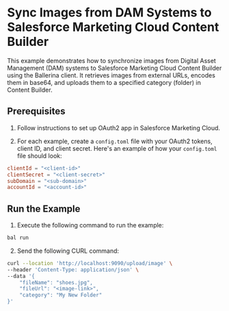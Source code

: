 # Sync Images from DAM Systems to Salesforce Marketing Cloud Content Builder

This example demonstrates how to synchronize images from Digital Asset Management (DAM) systems to Salesforce Marketing Cloud Content Builder using the Ballerina client. It retrieves images from external URLs, encodes them in base64, and uploads them to a specified category (folder) in Content Builder.

## Prerequisites

1. Follow instructions to set up OAuth2 app in Salesforce Marketing Cloud.

2. For each example, create a `config.toml` file with your OAuth2 tokens, client ID, and client secret. Here's an example of how your `config.toml` file should look:
```toml
clientId = "<client-id>"
clientSecret = "<client-secret>"
subDomain = "<sub-domain>"
accountId = "<account-id>"
```

## Run the Example

1. Execute the following command to run the example:

```bash
bal run
```

2. Send the following CURL command:

```bash
curl --location 'http://localhost:9090/upload/image' \
--header 'Content-Type: application/json' \
--data '{
    "fileName": "shoes.jpg",
    "fileUrl": "<image-link>",
    "category": "My New Folder"
}'
```
